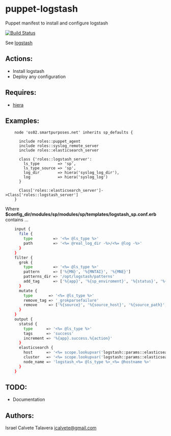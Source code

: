 # puppet-logstash

Puppet manifest to install and configure logstash

[![Build Status](https://secure.travis-ci.org/icalvete/puppet-logstash.png)](http://travis-ci.org/icalvete/puppet-logstash)

See [logstash](http://logstash.net/)

## Actions:

* Install logstash
* Deploy any configuration

## Requires:

* [hiera](http://docs.puppetlabs.com/hiera/1/index.html)

## Examples:

```puppet
    node 'os02.smartpurposes.net' inherits sp_defaults {

      include roles::puppet_agent
      include roles::syslog_remote_server
      include roles::elasticsearch_server

      class {'roles::logstash_server':
        ls_type        => 'sp',
        ls_type_source => 'sp',
        log_dir        => hiera('syslog_log_dir'),
        log            => hiera('syslog_log')
      }

      Class['roles::elasticsearch_server']->Class['roles::logstash_server']
    }
```

Where **$config_dir/modules/sp/modules/sp/templates/logstash_sp.conf.erb** contains ...

```bash
    input {
      file {
        type         => '<%= @ls_type %>'
        path         => '<%= @real_log_dir -%>/<%= @log -%>'
      }
    }
    filter {
      grok {
        type         => '<%= @ls_type %>'
        pattern      => ['%{MN}', '%{MNTAI}', '%{MNE}']
        patterns_dir => '/opt/logstash/patterns'
        add_tag      => ['%{app}', '%{sp_enviroment}', '%{status}', '%{action}', '%{tenantapp}', '%{enviroment}']
      }
      mutate {
        type       => '<%= @ls_type %>'
        remove_tag => '_grokparsefailure'
        remove     => ['%{source}', '%{source_host}', '%{source_path}', '%{proccess}']
      }
    }
    output {
      statsd {
        type      => '<%= @ls_type %>'
        tags      => 'success'
        increment => '%{app}.success.%{action}'
      }
      elasticsearch {
        host      => '<%= scope.lookupvar('logstash::params::elasticsearch_vip') %>'
        cluster   => '<%= scope.lookupvar('logstash::params::elasticsearch_cluster_name') %>'
        node_name => 'logstash_<%= @ls_type %>_<%= @hostname %>'
      }
    }
```

## TODO:

* Documentation

## Authors:
		 
Israel Calvete Talavera <icalvete@gmail.com>
